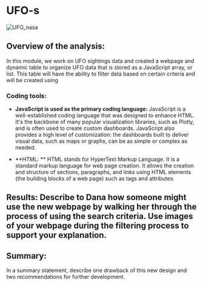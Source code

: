 # UFO-s 

![UFO_nasa](https://user-images.githubusercontent.com/111251560/202062404-76ea08ae-0fd5-4351-9f41-7be65be17a7e.jpg)

## Overview of the analysis:

In this module, we work on UFO sightings data and created a webpage and dynamic table to organize UFO data that is stored as a JavaScript array, or list. This table will have the ability to filter data based on certain criteria and will be created using 

### Coding tools:
- **JavaScript is used as the primary coding language:**
JavaScript is a well-established coding language that was designed to enhance HTML. It's the backbone of many popular visualization libraries, such as Plotly, and is often used to create custom dashboards. JavaScript also provides a high level of customization: the dashboards built to deliver visual data, such as maps or graphs, can be as simple or complex as needed.

- **HTML: **
HTML stands for HyperText Markup Language. It is a standard markup language for web page creation. It allows the creation and structure of sections, paragraphs, and links using HTML elements (the building blocks of a web page) such as tags and attributes. 

## Results: Describe to Dana how someone might use the new webpage by walking her through the process of using the search criteria. Use images of your webpage during the filtering process to support your explanation.

## Summary: 
In a summary statement, describe one drawback of this new design and two recommendations for further development.
